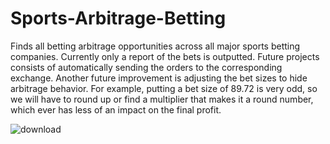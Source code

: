 # Sports-Arbitrage-Betting
Finds all betting arbitrage opportunities across all major sports betting companies. Currently only a report of the bets is outputted. Future projects consists of automatically sending the orders to the corresponding exchange.  Another future improvement is adjusting the bet sizes to hide arbitrage behavior. For example, putting a bet size of 89.72 is very odd, so we will have to round up or find a multiplier that makes it a round number, which ever has less of an impact on the final profit.


![download](https://user-images.githubusercontent.com/65280357/203889058-74cd64d2-7ef5-444d-822c-3e668d5ed97a.jpg)

